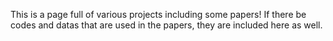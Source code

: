 This is a page full of various projects including some papers! If there be codes and datas that are used in the papers, they are included here as well.
